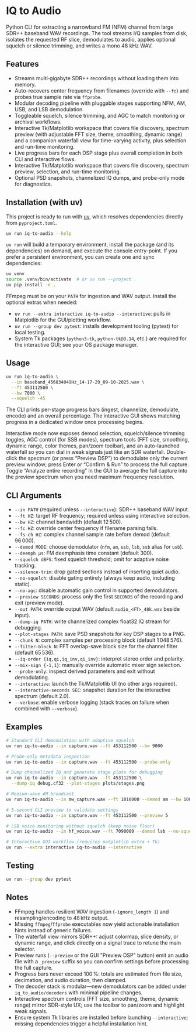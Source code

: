 # IQ to Audio

Python CLI for extracting a narrowband FM (NFM) channel from large SDR++ baseband WAV recordings. The tool streams I/Q samples from disk, isolates the requested RF slice, demodulates to audio, applies optional squelch or silence trimming, and writes a mono 48 kHz WAV.

## Features

- Streams multi‑gigabyte SDR++ recordings without loading them into memory.
- Auto-recovers center frequency from filenames (override with `--fc`) and probes true sample rate via `ffprobe`.
- Modular decoding pipeline with pluggable stages supporting NFM, AM, USB, and LSB demodulation.
- Toggleable squelch, silence trimming, and AGC to match monitoring or archival workflows.
- Interactive Tk/Matplotlib workspace that covers file discovery, spectrum preview (with adjustable FFT size, theme, smoothing, dynamic range) and a companion waterfall view for time-varying activity, plus selection and run-time monitoring.
- Live progress bars for each DSP stage plus overall completion in both CLI and interactive flows.
- Interactive Tk/Matplotlib workspace that covers file discovery, spectrum preview, selection, and run-time monitoring.
- Optional PSD snapshots, channelized IQ dumps, and probe-only mode for diagnostics.

## Installation (with uv)

This project is ready to run with [uv](https://github.com/astral-sh/uv), which resolves dependencies directly from `pyproject.toml`.

```bash
uv run iq-to-audio --help
```

`uv run` will build a temporary environment, install the package (and its dependencies) on demand, and execute the console entry-point. If you prefer a persistent environment, you can create one and sync dependencies:

```bash
uv venv
source .venv/bin/activate  # or uv run --project .
uv pip install -e .
```

FFmpeg must be on your `PATH` for ingestion and WAV output. Install the optional extras when needed:

- `uv run --extra interactive iq-to-audio --interactive`: pulls in Matplotlib for the GUI/plotting workflow.
- `uv run --group dev pytest`: installs development tooling (pytest) for local testing.
- System Tk packages (`python3-tk`, `python-tk@3.14`, etc.) are required for the interactive GUI; see your OS package manager.

## Usage

```bash
uv run iq-to-audio \
  --in baseband_456834049Hz_14-17-29_09-10-2025.wav \
  --ft 453112500 \
  --bw 7000 \
  --squelch -45
```

The CLI prints per-stage progress bars (ingest, channelize, demodulate, encode) and an overall percentage. The interactive GUI shows matching progress in a dedicated window once processing begins.

Interactive mode now exposes demod selection, squelch/silence trimming toggles, AGC control (for SSB modes), spectrum tools (FFT size, smoothing, dynamic range, color themes, pan/zoom toolbar), and an auto-launched waterfall so you can dial in weak signals just like an SDR waterfall. Double-click the spectrum (or press “Preview DSP”) to demodulate only the current preview window; press Enter or “Confirm & Run” to process the full capture.
Toggle “Analyze entire recording” in the GUI to average the full capture into the preview spectrum when you need maximum frequency resolution.

## CLI Arguments

- `--in PATH` (required unless `--interactive`): SDR++ baseband WAV input.
- `--ft HZ`: target RF frequency; required unless using interactive selection.
- `--bw HZ`: channel bandwidth (default 12 500).
- `--fc HZ`: override center frequency if filename parsing fails.
- `--fs-ch HZ`: complex channel sample rate before demod (default 96 000).
- `--demod MODE`: choose demodulator (`nfm`, `am`, `usb`, `lsb`, `ssb` alias for `usb`).
- `--deemph µs`: FM deemphasis time constant (default 300).
- `--squelch dBFS`: fixed squelch threshold; omit for adaptive noise tracking.
- `--silence-trim`: drop gated sections instead of inserting quiet audio.
- `--no-squelch`: disable gating entirely (always keep audio, including static).
- `--no-agc`: disable automatic gain control in supported demodulators.
- `--preview SECONDS`: process only the first `SECONDS` of the recording and exit (preview mode).
- `--out PATH`: override output WAV (default `audio_<FT>_48k.wav` beside input).
- `--dump-iq PATH`: write channelized complex float32 IQ stream for debugging.
- `--plot-stages PATH`: save PSD snapshots for key DSP stages to a PNG.
- `--chunk N`: complex samples per processing block (default 1 048 576).
- `--filter-block N`: FFT overlap-save block size for the channel filter (default 65 536).
- `--iq-order {iq,qi,iq_inv,qi_inv}`: interpret stereo order and polarity.
- `--mix-sign {-1,1}`: manually override automatic mixer sign selection.
- `--probe-only`: inspect derived parameters and exit without demodulating.
- `--interactive`: launch the Tk/Matplotlib UI (no other args required).
- `--interactive-seconds SEC`: snapshot duration for the interactive spectrum (default 2.0).
- `--verbose`: enable verbose logging (stack traces on failure when combined with `--verbose`).

## Examples

```bash
# Standard CLI demodulation with adaptive squelch
uv run iq-to-audio --in capture.wav --ft 453112500 --bw 9000

# Probe-only metadata inspection
uv run iq-to-audio --in capture.wav --ft 453112500 --probe-only

# Dump channelized IQ and generate stage plots for debugging
uv run iq-to-audio --in capture.wav --ft 453112500 \
  --dump-iq debug.cf32 --plot-stages plots/stages.png

# Medium-wave AM broadcast
uv run iq-to-audio --in mw_capture.wav --ft 1010000 --demod am --bw 10000

# 5-second CLI preview to validate settings
uv run iq-to-audio --in capture.wav --ft 453112500 --preview 5

# LSB voice monitoring without squelch (keep noise floor)
uv run iq-to-audio --in hf_voice.wav --ft 7090000 --demod lsb --no-squelch --no-agc

# Interactive GUI workflow (requires matplotlib extra + Tk)
uv run --extra interactive iq-to-audio --interactive
```

## Testing

```bash
uv run --group dev pytest
```

## Notes

- FFmpeg handles resilient WAV ingestion (`-ignore_length 1`) and resampling/encoding to 48 kHz output.
- Missing `ffmpeg`/`ffprobe` executables now yield actionable installation hints instead of generic failures.
- The waterfall view mirrors SDR++: adjust colormap, slice density, or dynamic range, and click directly on a signal trace to retune the main selector.
- Preview runs (`--preview` or the GUI "Preview DSP" button) emit an audio file with a `_preview` suffix so you can confirm settings before processing the full capture.
- Progress bars never exceed 100 %: totals are estimated from file size, decimation, and audio duration, then clamped.
- The decoder stack is modular—new demodulators can be added under `iq_to_audio/decoders` with minimal pipeline changes.
- Interactive spectrum controls (FFT size, smoothing, theme, dynamic range) mirror SDR-style UX; use the toolbar to pan/zoom and highlight weak signals.
- Ensure system Tk libraries are installed before launching `--interactive`; missing dependencies trigger a helpful installation hint.
